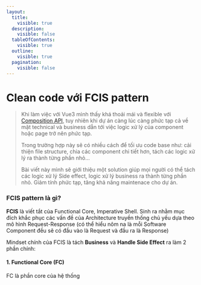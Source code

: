 ```yaml
---
layout:
  title:
    visible: true
  description:
    visible: false
  tableOfContents:
    visible: true
  outline:
    visible: true
  pagination:
    visible: false
---
```


# Clean code với FCIS pattern

> Khi làm việc với Vue3 mình thấy khá thoải mái và flexible với [Composition API](https://vuejs.org/api/composition-api-setup), tuy nhiên khi dự án càng lúc càng phức tạp cả về mặt technical và business dẫn tới việc logic xử lý của component hoặc page trở nên phức tạp.&#x20;
>
> Trong trường hợp này sẽ có nhiều cách để tối ưu code base như: cải thiện file structure, chia các component chi tiết hơn, tách các logic xử lý ra thành từng phần nhỏ...&#x20;
>
> Bài viết này mình sẽ giới thiệu một solution giúp mọi người có thể tách các logic xử lý Side effect, logic xử lý business ra thành từng phần nhỏ.  Giảm tính phức tạp, tăng khả năng maintenace cho dự án.&#x20;

### FCIS pattern là gì?

**FCIS** là viết tắt của Functional Core, Imperative Shell. Sinh ra nhằm mục đích khắc phục các vấn đề của Architecture truyền thống chủ yếu dựa theo mô hình Request-Response (có thể hiểu nôm na là mỗi Software Component đều sẽ có đầu vào là Request và đầu ra là Response)

Mindset chính của FCIS là tách **Business** và **Handle Side Effect** ra làm 2 phần chính:

#### 1. Functional Core (FC)

FC là phần core của hệ thống&#x20;
